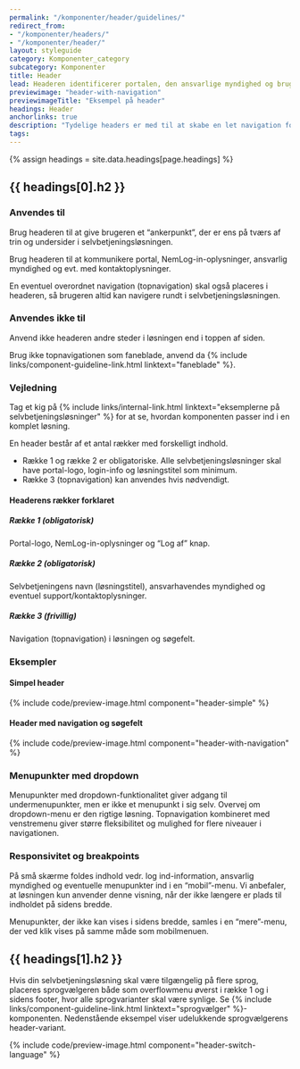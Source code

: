 ```yaml
---
permalink: "/komponenter/header/guidelines/"
redirect_from:
- "/komponenter/headers/"
- "/komponenter/header/"
layout: styleguide
category: Komponenter_category
subcategory: Komponenter
title: Header
lead: Headeren identificerer portalen, den ansvarlige myndighed og brugeren, der er logget ind med NemLog-in. Den fungerer også til navigation og overordnet styring af selvbetjeningsløsningen.
previewimage: "header-with-navigation"
previewimageTitle: "Eksempel på header"
headings: Header
anchorlinks: true
description: "Tydelige headers er med til at skabe en let navigation for brugeren og hjælper dermed brugeren med at finde vej."
tags: 
---
```


{% assign headings = site.data.headings[page.headings] %}

[---- Sådan bruges komponenten -------------------------------------]: # 
<h2 id="{{ headings[0].id }}">{{ headings[0].h2 }}</h2>

### Anvendes til

Brug headeren til at give brugeren et “ankerpunkt”, der er ens på tværs af trin og undersider i selvbetjeningsløsningen. 

Brug headeren til at kommunikere portal, NemLog-in-oplysninger, ansvarlig myndighed og evt. med kontaktoplysninger.

En eventuel overordnet navigation (topnavigation) skal også placeres i headeren, så brugeren altid kan navigere rundt i selvbetjeningsløsningen.

### Anvendes ikke til

Anvend ikke headeren andre steder i løsningen end i toppen af siden. 

Brug ikke topnavigationen som faneblade, anvend da {% include links/component-guideline-link.html linktext="faneblade" %}. 

### Vejledning

Tag et kig på {% include links/internal-link.html linktext="eksemplerne på selvbetjeningsløsninger" %} for at se, hvordan komponenten passer ind i en komplet løsning.

En header består af et antal rækker med forskelligt indhold.

- Række 1 og række 2 er obligatoriske. Alle selvbetjeningsløsninger skal have portal-logo, login-info og løsningstitel som minimum.
- Række 3 (topnavigation) kan anvendes hvis nødvendigt.

#### Headerens rækker forklaret

##### Række 1 (obligatorisk)
Portal-logo, NemLog-in-oplysninger og “Log af” knap.

##### Række 2 (obligatorisk)
Selvbetjeningens navn (løsningstitel), ansvarhavendes myndighed og eventuel support/kontaktoplysninger.

##### Række 3 (frivillig)
Navigation (topnavigation) i løsningen og søgefelt.

### Eksempler

#### Simpel header

{% include code/preview-image.html component="header-simple" %}

#### Header med navigation og søgefelt

{% include code/preview-image.html component="header-with-navigation" %}

### Menupunkter med dropdown

Menupunkter med dropdown-funktionalitet giver adgang til undermenupunkter, men er ikke et menupunkt i sig selv. Overvej om dropdown-menu er den rigtige løsning. Topnavigation kombineret med venstremenu giver større fleksibilitet og mulighed for flere niveauer i navigationen.

### Responsivitet og breakpoints

På små skærme foldes indhold vedr. log ind-information, ansvarlig myndighed og eventuelle menupunkter ind i en “mobil”-menu. Vi anbefaler, at løsningen kun anvender denne visning, når der ikke længere er plads til indholdet på sidens bredde.

Menupunkter, der ikke kan vises i sidens bredde, samles i en “mere”-menu, der ved klik vises på samme måde som mobilmenuen.

[---- Varianter -------------------------------------]: # 
<h2 id="{{ headings[1].id }}">{{ headings[1].h2 }}</h2>

Hvis din selvbetjeningsløsning skal være tilgængelig på flere sprog, placeres sprogvælgeren både som overflowmenu øverst i række 1 og i sidens footer, hvor alle sprogvarianter skal være synlige. Se {% include links/component-guideline-link.html linktext="sprogvælger" %}-komponenten. Nedenstående eksempel viser udelukkende sprogvælgerens header-variant.

{% include code/preview-image.html component="header-switch-language" %}
